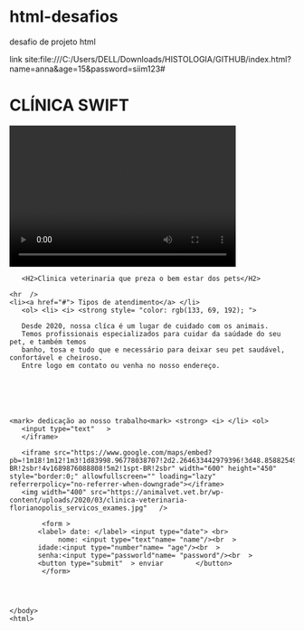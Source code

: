 # html-desafios
desafio de projeto html

link site:file:///C:/Users/DELL/Downloads/HISTOLOGIA/GITHUB/index.html?name=anna&age=15&password=siim123#

<html>
    <head> 
        <title>Clinica swifth</title>
    </head>
    <body>
        <h1> CLÍNICA SWIFT</h1>
       <video controls autoplay width="400" height="250" >
        <source src="Download.mp4" >
        </video>

       <H2>Clinica veterinaria que preza o bem estar dos pets</H2>

    <hr  />
    <li><a href="#"> Tipos de atendimento</a> </li>
       <ol> <li> <i> <strong style= "color: rgb(133, 69, 192); ">    
        
       Desde 2020, nossa clíca é um lugar de cuidado com os animais. 
       Temos profissionais especializados para cuidar da saúdade do seu pet, e também temos 
       banho, tosa e tudo que e necessário para deixar seu pet saudável, confortável e cheiroso.
       Entre logo em contato ou venha no nosso endereço.
       
       
       
         

    
    <mark> dedicação ao nosso trabalho<mark> <strong> <i> </li> <ol> 
       <input type="text"   >
       </iframe>

       <iframe src="https://www.google.com/maps/embed?pb=!1m18!1m12!1m3!1d83998.96778038707!2d2.264633442979396!3d48.8588254913208!2m3!1f0!2f0!3f0!3m2!1i1024!2i768!4f13.1!3m3!1m2!1s0x47e66e1f06e2b70f%3A0x40b82c3688c9460!2zUGFyaXMsIEZyYW7Dp2E!5e0!3m2!1spt-BR!2sbr!4v1689876088808!5m2!1spt-BR!2sbr" width="600" height="450" style="border:0;" allowfullscreen="" loading="lazy" referrerpolicy="no-referrer-when-downgrade"></iframe>
       <img width="400" src="https://animalvet.vet.br/wp-content/uploads/2020/03/clinica-veterinaria-florianopolis_servicos_exames.jpg"   />
>
       
        
            <form >
           <label> date: </label> <input type="date"> <br>
                nome: <input type="text"name= "name"/><br  >
           idade:<input type="number"name= "age"/><br  >
           senha:<input type="passworld"name= "password"/><br  >
           <button type="submit"  > enviar        </button>
            </form>
         

    
    
    </body>
    <html>
